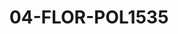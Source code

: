 ---
title: 04-FLOR-POL1535
image: /v1543919832/viterbo/04-FLOR-POL1535.jpg
brand: polignano
layout: vestito
---